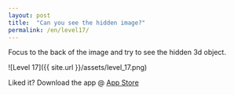 ```yaml
---
layout: post
title:  "Can you see the hidden image?"
permalink: /en/level17/
---
```

Focus to the back of the image and try to see the hidden 3d object.

![Level 17]({{ site.url }}/assets/level_17.png)

Liked it? Download the app @ [App Store][app_store] 

[app_store]: http://appstore.com